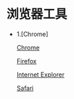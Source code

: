 # 浏览器工具

* 1.[Chrome]

    [Chrome](https://www.google.cn/chrome/)

    [Firefox](http://www.firefox.com.cn/)

    [Internet Explorer](https://support.microsoft.com/zh-cn/help/17621/internet-explorer-downloads)

    [Safari](https://www.apple.com/cn/safari/)